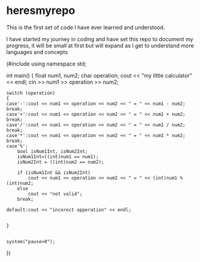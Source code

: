 # heresmyrepo
This is the first set of code I have ever learned and understood.

I have started my journey in coding and have set this repo to document my progress, it will be small at first but will expand as I get to understand more languages and concepts


(#include <iostream>
using namespace std;

int main()
{
float num1, num2;
char operation;
cout << "my little calculator" << endl;
cin >> num1 >> operation >> num2;

	switch (operation)
	{
	case'-':cout << num1 << operation << num2 << " = " << num1 - num2; break;
	case'+':cout << num1 << operation << num2 << " = " << num1 + num2; break;
	case'/':cout << num1 << operation << num2 << " = " << num1 / num2; break;
	case'*':cout << num1 << operation << num2 << " = " << num1 * num2; break;
	case'%':
		bool isNum1Int, isNum2Int;
		isNum1Int=((int)num1 == num1);
		isNum2Int = ((int)num2 == num2);

		if (isNum1Int && isNum2Int)
			cout << num1 << operation << num2 << " = " << (int)num1 % (int)num2;
		else
			cout << "not valid";
		break;

	default:cout << "incorect opperation" << endl;


	}


	system("pause>0");
})

